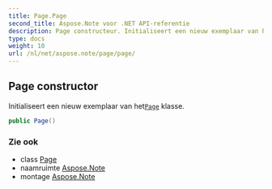 ```yaml
---
title: Page.Page
second_title: Aspose.Note voor .NET API-referentie
description: Page constructeur. Initialiseert een nieuw exemplaar van hetPage klasse.
type: docs
weight: 10
url: /nl/net/aspose.note/page/page/
---
```

## Page constructor

Initialiseert een nieuw exemplaar van het[`Page`](../) klasse.

```csharp
public Page()
```

### Zie ook

* class [Page](../)
* naamruimte [Aspose.Note](../../page/)
* montage [Aspose.Note](../../../)


